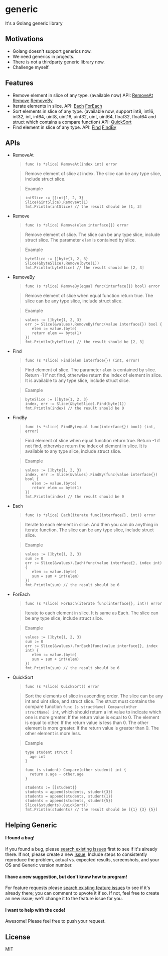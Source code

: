 generic
=======

It's a Golang generic library

Motivations
-----------
*   Golang doesn't support generics now.
*   We need generics in projects. 
*   There is not a thirdparty generic library now.
*   Challenge myself.

Features
----------
*   Remove element in slice of any type. (available now) API: [RemoveAt](#api-slice-removeAt) [Remove](#api-slice-remove) [RemoveBy](#api-slice-removeBy)
*   Iterate elements in slice. API: [Each](#api-slice-each) [ForEach](#api-slice-forEach)
*   Sort elements in slice of any type. (available now, support int8, int16, int32, int, int64, uint8, uint16, uint32, uint, uint64, float32, float64 and struct which contains a compare function) API: [QuickSort](#api-slice-quicksort)
*   Find element in slice of any type. API: [Find](#api-slice-find) [FindBy](#api-slice-findBy)


APIs
-----------
*   <a name="api-slice-removeAt" id="api-slice-removeAt">RemoveAt</a>
    >`func (s *slice) RemoveAt(index int) error`
 
    > Remove element of slice at index. The slice can be any type slice, include struct slice.
    
    > Example
    
    >```
    >intSlice := []int{1, 2, 3}
    >Slice(&intSlice).RemoveAt(1)
    >fmt.Println(intSlice) // the result should be [1, 3]
    >```

*   <a name="api-slice-remove" id="api-slice-remove">Remove</a>
    >`func (s *slice) Remove(elem interface{}) error`
 
    > Remove element of slice. The slice can be any type slice, include struct slice. The parameter `elem` is contained by slice.
    
    > Example
    
    >```
    >byteSlice := []byte{1, 2, 3}
    >Slice(&byteSlice).Remove(byte(1))
    >fmt.Println(byteSlice) // the result should be [2, 3]
    >```

*   <a name="api-slice-removeBy" id="api-slice-removeBy">RemoveBy</a>
    >`func (s *slice) RemoveBy(equal func(interface{}) bool) error`
 
    > Remove element of slice when equal function return true. The slice can be any type slice, include struct slice. 
    
    > Example
    
    >```
    >values := []byte{1, 2, 3}
    >err := Slice(&values).RemoveBy(func(value interface{}) bool {
    >    elem := value.(byte)
    >    return elem == byte(1)
    >})
    >fmt.Println(byteSlice) // the result should be [2, 3]
    >```

*   <a name="api-slice-find" id="api-slice-find">Find</a>
    >`func (s *slice) Find(elem interface{}) (int, error)`
 
    > Find element of slice. The parameter `elem` is contained by slice. Return -1 if not find, otherwise return the index of element in slice. It is available to any type slice, include struct slice. 
    
    > Example
    
    >```
    >byteSlice := []byte{1, 2, 3}
    >index, err := Slice(&byteSlice).Find(byte(1))
    >fmt.Println(index) // the result should be 0
    >```

*   <a name="api-slice-findBy" id="api-slice-findBy">FindBy</a>
    >`func (s *slice) FindBy(equal func(interface{}) bool) (int, error) `
 
    > Find element of slice when equal function return true. Return -1 if not find, otherwise return the index of element in slice. It is available to any type slice, include struct slice. 
    
    > Example
    
    >```
    >values := []byte{1, 2, 3}
    >index, err := Slice(&values).FindBy(func(value interface{}) bool {
    >    elem := value.(byte)
    >    return elem == byte(1)
    >})
    >fmt.Println(index) // the result should be 0
    >```

*   <a name="api-slice-each" id="api-slice-each">Each</a>
    >`func (s *slice) Each(iterate func(interface{}, int)) error`
 
    > Iterate to each element in slice. And then you can do anything in iterate function. The slice can be any type slice, include struct slice. 
    
    > Example
    
    >```
    >values := []byte{1, 2, 3}
    >sum := 0
    >err := Slice(&values).Each(func(value interface{}, index int) {
    >    elem := value.(byte)
    >    sum = sum + int(elem)
    >})
    >fmt.Println(sum) // the result should be 6
    >```

*   <a name="api-slice-forEach" id="api-slice-forEach">ForEach</a>
    >`func (s *slice) ForEach(iterate func(interface{}, int)) error`
 
    > Iterate to each element in slice. It is same as Each. The slice can be any type slice, include struct slice. 
    
    > Example
    
    >```
    >values := []byte{1, 2, 3}
    >sum := 0
    >err := Slice(&values).ForEach(func(value interface{}, index int) {
    >    elem := value.(byte)
    >    sum = sum + int(elem)
    >})
    >fmt.Println(sum) // the result should be 6
    >```

*   <a name="api-slice-quicksort" id="api-slice-quicksort">QuickSort</a>
    >`func (s *slice) QuickSort() error `
 
    > Sort the elements of slice in ascending order. The slice can be any int and uint slice, and struct slice.  The struct must contains the compare function `func (s structName) Compare(other structName) int`, which should return a int value to indicate which one is more greater. If the return value is equal to 0. The element is equal to other. If the return value is less than 0. The other element is more greater. If the return value is greater than 0. The other element is more less.
    
    > Example
    
    >```
    >type student struct {
    >   age int
    >}
    >
    >func (s student) Compare(other student) int {
    >   return s.age - other.age
    >}
    >
    >students := []student{}
    >students = append(students, student{3})
    >students = append(students, student{1})
    >students = append(students, student{5})
    >Slice(&students).QuickSort()
    >fmt.Println(students) // the result should be [{1} {3} {5}]
    >```
 
Helping Generic
-----------

#### I found a bug!

If you found a bug, please [search existing issues](https://github.com/anzhihun/generic/issues) first  to
see if it's already there. If not, please create a new [issue](https://github.com/anzhihun/generic/issues), Include steps to consistently reproduce the problem, actual vs. expected results, screenshots, and your OS and
Generic version number. 


#### I have a new suggestion, but don't know how to program!

For feature requests please [search existing feature issues](https://github.com/anzhihun/generic/issues) to
see if it's already there; you can comment to upvote it if so. If not, feel free to create an new issue; we'll
change it to the feature issue for you.


#### I want to help with the code!

Awesome! Please feel free to push your request.

License
-----------
MIT